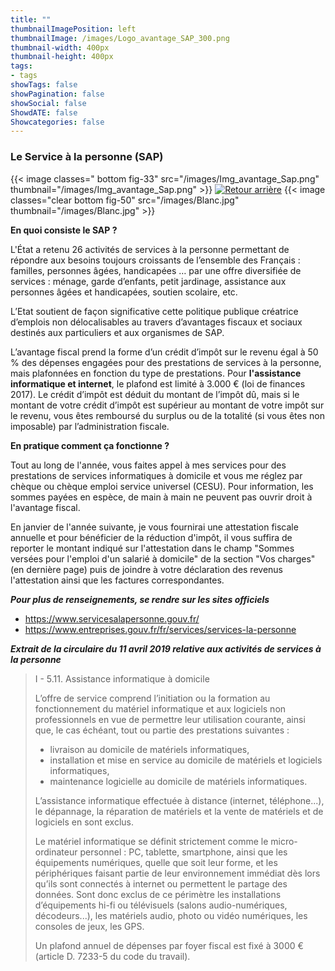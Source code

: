 ```yaml
---
title: ""
thumbnailImagePosition: left
thumbnailImage: /images/Logo_avantage_SAP_300.png
thumbnail-width: 400px
thumbnail-height: 400px
tags:
- tags
showTags: false
showPagination: false
showSocial: false
ShowdATE: false
Showcategories: false
---
```

### Le Service à la personne (SAP)
<!--more-->

{{< image classes=" bottom  fig-33" src="/images/Img_avantage_Sap.png" thumbnail="/images/Img_avantage_Sap.png"  >}}
[![Retour arrière](/images/logo-retour-arriere_50.png)](../)
{{< image classes="clear bottom fig-50" src="/images/Blanc.jpg" thumbnail="/images/Blanc.jpg"  >}}

**En quoi consiste le SAP ?**

L'État a retenu 26 activités de services à la personne permettant de répondre aux besoins toujours croissants de l’ensemble des Français : familles, personnes âgées, handicapées … par une offre diversifiée de services : ménage, garde d’enfants, petit jardinage, assistance aux personnes âgées et handicapées, soutien scolaire, etc.

L’Etat soutient de façon significative cette politique publique créatrice d’emplois non délocalisables au travers d’avantages fiscaux et sociaux destinés aux particuliers et aux organismes de SAP.

L’avantage fiscal prend la forme d’un crédit d’impôt sur le revenu égal à 50 % des dépenses engagées pour des prestations de services à la personne, mais plafonnées en fonction du type de prestations. Pour **l'assistance informatique et internet**, le plafond est limité à 3.000 € (loi de finances 2017).
Le crédit d’impôt est déduit du montant de l’impôt dû, mais si le montant de votre crédit d’impôt est supérieur au montant de votre impôt sur le revenu, vous êtes remboursé du surplus ou de la totalité (si vous êtes non imposable) par l’administration fiscale.

**En pratique comment ça fonctionne ?**

Tout au long de l'année, vous faites appel à mes services pour des prestations de services informatiques à domicile et vous me réglez par chèque ou chèque emploi service universel (CESU). Pour information, les sommes payées en espèce, de main à main ne peuvent pas ouvrir droit à l'avantage fiscal.


En janvier de l'année suivante, je vous fournirai une attestation fiscale annuelle et pour bénéficier de la réduction d'impôt, il vous suffira de reporter le montant indiqué sur l'attestation dans le champ "Sommes versées pour l'emploi d'un salarié à domicile" de la section "Vos charges" (en dernière page) puis de joindre à votre déclaration des revenus l'attestation ainsi que les factures correspondantes. 

***Pour plus de renseignements, se rendre sur les sites officiels***

* https://www.servicesalapersonne.gouv.fr/
* https://www.entreprises.gouv.fr/fr/services/services-la-personne

***Extrait de la circulaire du 11 avril 2019 relative aux activités de services à la personne***
> I - 5.11. Assistance informatique à domicile 
> 
> L’offre de service comprend l’initiation ou la formation au fonctionnement du matériel 
> informatique et aux logiciels non professionnels en vue de permettre leur utilisation courante, 
> ainsi que, le cas échéant, tout ou partie des prestations suivantes : 
> * livraison au domicile de matériels informatiques, 
> * installation et mise en service au domicile de matériels et logiciels informatiques, 
> * maintenance logicielle au domicile de matériels informatiques. 
>
>L’assistance  informatique  effectuée  à  distance  (internet,  téléphone...),  le  dépannage,  la 
> réparation de matériels et la vente de matériels et de logiciels en sont exclus. 
>
> Le matériel informatique se définit strictement comme le micro-ordinateur personnel : PC, 
> tablette, smartphone, ainsi que les équipements numériques, quelle que soit leur forme, et les 
> périphériques faisant partie de leur environnement immédiat dès lors qu’ils sont connectés à 
> internet  ou  permettent  le  partage  des  données.  Sont  donc  exclus  de  ce  périmètre  les 
> installations d’équipements hi-fi ou télévisuels (salons audio-numériques, décodeurs...), les 
> matériels audio, photo ou vidéo numériques, les consoles de jeux, les GPS.  
> 
> Un plafond annuel de dépenses par foyer fiscal est fixé à 3000 €  (article D. 7233-5 du code 
> du travail).  
